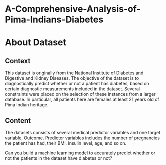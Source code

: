 # A-Comprehensive-Analysis-of-Pima-Indians-Diabetes

# About Dataset
## Context

This dataset is originally from the National Institute of Diabetes and Digestive and Kidney Diseases. The objective of the dataset is to diagnostically predict whether or not a patient has diabetes, based on certain diagnostic measurements included in the dataset. Several constraints were placed on the selection of these instances from a larger database. In particular, all patients here are females at least 21 years old of Pima Indian heritage.

## Content

The datasets consists of several medical predictor variables and one target variable, Outcome. Predictor variables includes the number of pregnancies the patient has had, their BMI, insulin level, age, and so on.

Can you build a machine learning model to accurately predict whether or not the patients in the dataset have diabetes or not?
